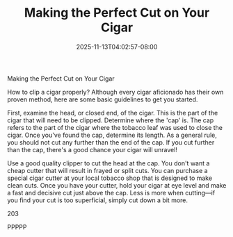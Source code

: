 ﻿---
title: "Making the Perfect Cut on Your Cigar"
date: 2025-11-13T04:02:57-08:00
description: "Cigars Tips for Web Success"
featured_image: "/images/Cigars.jpg"
tags: ["Cigars"]
---

Making the Perfect Cut on Your Cigar

How to clip a cigar properly?  Although every cigar aficionado has their own proven method, here are some basic guidelines to get you started.  

First, examine the head, or closed end, of the cigar.  This is the part of the cigar that will need to be clipped.  Determine where the 'cap' is.  The cap refers to the part of the cigar where the tobacco leaf was used to close the cigar.  Once you've found the cap, determine its length.  As a general rule, you should not cut any further than the end of the cap.  If you cut further than the cap, there's a good chance your cigar will unravel!

Use a good quality clipper to cut the head at the cap.  You don't want a cheap cutter that will result in frayed or split cuts.  You can purchase a special cigar cutter at your local tobacco shop that is designed to make clean cuts.  Once you have your cutter, hold your cigar at eye level and make a fast and decisive cut just above the cap.  Less is more when cutting—if you find your cut is too superficial, simply cut down a bit more.

203	

PPPPP



